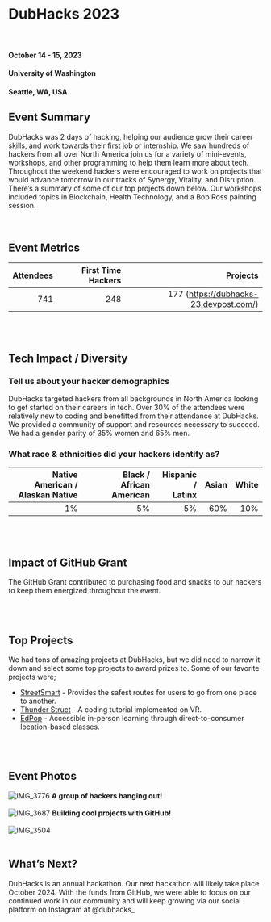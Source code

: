 # DubHacks 2023
 <br>
 
#### October 14 - 15, 2023 
#### University of Washington
#### Seattle, WA, USA 

## Event Summary
DubHacks was 2 days of hacking, helping our audience grow their career skills, and work towards their first job or internship. We saw hundreds of hackers from all over North America join us for a variety of mini-events, workshops, and other programming to help them learn more about tech.
<br>
Throughout the weekend hackers were encouraged to work on projects that would advance tomorrow in our tracks of Synergy, Vitality, and Disruption. There’s a summary of some of our top projects down below. Our workshops included topics in Blockchain, Health Technology, and a Bob Ross painting session.  
<br>
<br>

## Event Metrics  

| Attendees |First Time Hackers| Projects|
|---------------:|--------------:|------------:|
| 741 | 248 | 177 (https://dubhacks-23.devpost.com/)| 

<br>
<br>

## Tech Impact / Diversity 

### Tell us about your hacker demographics
DubHacks targeted hackers from all backgrounds in North America looking to get started on their careers in tech. Over 30% of the attendees were relatively new to coding and benefitted from their attendance at DubHacks. We provided a community of support and resources necessary to succeed. We had a gender parity of 35% women and 65% men. 
<br>

### What race & ethnicities did your hackers identify as?
| Native American / <br> Alaskan Native | Black / <br> African American | Hispanic / <br> Latinx | Asian | White |
|---------------:|--------------:|------------:|---------:|--------:|
| 1% | 5% | 5% | 60% | 10% |

<br>
<br>

## Impact of GitHub Grant
The GitHub Grant contributed to purchasing food and snacks to our hackers to keep them energized throughout the event.

<br>
<br>

## Top Projects

We had tons of amazing projects at DubHacks, but we did need to narrow it down and select some top projects to award prizes to. Some of our favorite projects were;

- [StreetSmart](https://devpost.com/software/streetsmart-hb7oxi) - Provides the safest routes for users to go from one place to another.
- [Thunder Struct](https://devpost.com/software/thunder-struct-vr-tutorial) - A coding tutorial implemented on VR.
- [EdPop](https://devpost.com/software/edpop) - Accessible in-person learning through direct-to-consumer location-based classes. 

<br>
<br>

## Event Photos
![IMG_3776](https://github.com/JackieMLH/GitHub-Grant/assets/43939753/d3636753-bc30-4c3a-88be-f07d6a20855c)
<b> A group of hackers hanging out! </b>
<br>
<br>
![IMG_3687](https://github.com/JackieMLH/GitHub-Grant/assets/43939753/37e80d3e-35fc-4e61-a2c5-471c23effea7)
<b> Building cool projects with GitHub! </b>
<br>
<br>
![IMG_3504](https://github.com/JackieMLH/GitHub-Grant/assets/43939753/fcfaa394-661a-41d6-aeb7-22af110f620d)
<br>
<br>

## What’s Next?
DubHacks is an annual hackathon. Our next hackathon will likely take place October 2024. With the funds from GitHub, we were able to focus on our continued work in our community and will keep growing via our social platform on Instagram at @dubhacks_
